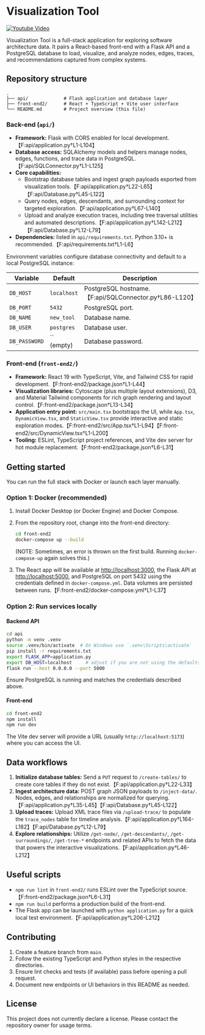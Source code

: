 # Visualization Tool

[![Youtube Video]()](https://www.youtube.com/watch?v=5FDH0RK09DM)

Visualization Tool is a full-stack application for exploring software architecture data. It pairs a React-based front-end with a Flask API and a PostgreSQL database to load, visualize, and analyze nodes, edges, traces, and recommendations captured from complex systems.

## Repository structure

```
.
├── api/             # Flask application and database layer
├── front-end2/      # React + TypeScript + Vite user interface
└── README.md        # Project overview (this file)
```

### Back-end (`api/`)

* **Framework:** Flask with CORS enabled for local development.【F:api/application.py†L1-L104】
* **Database access:** SQLAlchemy models and helpers manage nodes, edges, functions, and trace data in PostgreSQL.【F:api/SQLConnector.py†L1-L125】
* **Core capabilities:**
  * Bootstrap database tables and ingest graph payloads exported from visualization tools.【F:api/application.py†L22-L65】【F:api/Database.py†L45-L122】
  * Query nodes, edges, descendants, and surrounding context for targeted exploration.【F:api/application.py†L67-L140】
  * Upload and analyze execution traces, including tree traversal utilities and automated descriptions.【F:api/application.py†L142-L212】【F:api/Database.py†L12-L79】
* **Dependencies:** listed in `api/requirements.txt`. Python 3.10+ is recommended.【F:api/requirements.txt†L1-L6】

Environment variables configure database connectivity and default to a local PostgreSQL instance:

| Variable | Default | Description |
|----------|---------|-------------|
| `DB_HOST` | `localhost` | PostgreSQL hostname.【F:api/SQLConnector.py†L86-L120】 |
| `DB_PORT` | `5432` | PostgreSQL port. |
| `DB_NAME` | `new_tool` | Database name. |
| `DB_USER` | `postgres` | Database user. |
| `DB_PASSWORD` | `` (empty) | Database password. |

### Front-end (`front-end2/`)

* **Framework:** React 19 with TypeScript, Vite, and Tailwind CSS for rapid development.【F:front-end2/package.json†L1-L44】
* **Visualization libraries:** Cytoscape (plus multiple layout extensions), D3, and Material Tailwind components for rich graph rendering and layout control.【F:front-end2/package.json†L13-L34】
* **Application entry point:** `src/main.tsx` bootstraps the UI, while `App.tsx`, `DynamicView.tsx`, and `StaticView.tsx` provide interactive and static exploration modes.【F:front-end2/src/App.tsx†L1-L94】【F:front-end2/src/DynamicView.tsx†L1-L200】
* **Tooling:** ESLint, TypeScript project references, and Vite dev server for hot module replacement.【F:front-end2/package.json†L6-L31】

## Getting started

You can run the full stack with Docker or launch each layer manually.

### Option 1: Docker (recommended)

1. Install Docker Desktop (or Docker Engine) and Docker Compose.
2. From the repository root, change into the front-end directory:
   ```bash
   cd front-end2
   docker-compose up --build
   ```
    (NOTE: Sometimes, an error is thrown on the first build. Running ```docker-compose-up``` again solves this.)

3. The React app will be available at <http://localhost:3000>, the Flask API at <http://localhost:5000>, and PostgreSQL on port 5432 using the credentials defined in `docker-compose.yml`. Data volumes are persisted between runs.【F:front-end2/docker-compose.yml†L1-L37】

### Option 2: Run services locally

#### Backend API

```bash
cd api
python -m venv .venv
source .venv/bin/activate  # On Windows use `.venv\Scripts\activate`
pip install -r requirements.txt
export FLASK_APP=application.py
export DB_HOST=localhost     # adjust if you are not using the defaults
flask run --host 0.0.0.0 --port 5000
```

Ensure PostgreSQL is running and matches the credentials described above.

#### Front-end

```bash
cd front-end2
npm install
npm run dev
```

The Vite dev server will provide a URL (usually `http://localhost:5173`) where you can access the UI.

## Data workflows

1. **Initialize database tables:** Send a `PUT` request to `/create-tables/` to create core tables if they do not exist.【F:api/application.py†L22-L33】
2. **Ingest architecture data:** POST graph JSON payloads to `/inject-data/`. Nodes, edges, and relationships are normalized for querying.【F:api/application.py†L35-L45】【F:api/Database.py†L45-L122】
3. **Upload traces:** Upload XML trace files via `/upload-trace/` to populate the `trace_nodes` table for timeline analysis.【F:api/application.py†L164-L182】【F:api/Database.py†L12-L79】
4. **Explore relationships:** Utilize `/get-node/`, `/get-descendants/`, `/get-surroundings/`, `/get-tree-*` endpoints and related APIs to fetch the data that powers the interactive visualizations.【F:api/application.py†L46-L212】

## Useful scripts

* `npm run lint` in `front-end2/` runs ESLint over the TypeScript source.【F:front-end2/package.json†L6-L31】
* `npm run build` performs a production build of the front-end.
* The Flask app can be launched with `python application.py` for a quick local test environment.【F:api/application.py†L206-L212】

## Contributing

1. Create a feature branch from `main`.
2. Follow the existing TypeScript and Python styles in the respective directories.
3. Ensure lint checks and tests (if available) pass before opening a pull request.
4. Document new endpoints or UI behaviors in this README as needed.

## License

This project does not currently declare a license. Please contact the repository owner for usage terms.
